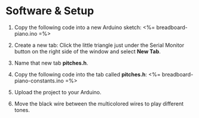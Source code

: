 # Software & Setup #

1. Copy the following code into a new Arduino sketch:
    <%= breadboard-piano.ino =%>
2. Create a new tab: Click the little triangle just under the Serial Monitor button on the right side of the window and select __New Tab__.

3. Name that new tab __pitches.h__.

4. Copy the following code into the tab called __pitches.h__:
    <%= breadboard-piano-constants.ino =%>
5. Upload the project to your Arduino.

6. Move the black wire between the multicolored wires to play different tones.
